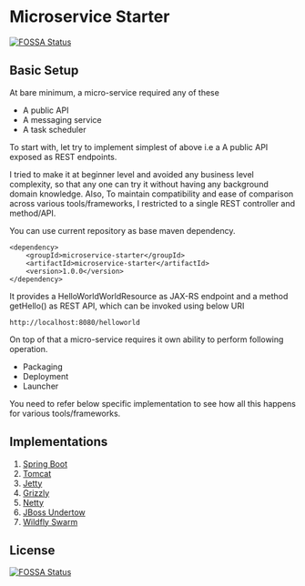 # Microservice Starter
[![FOSSA Status](https://app.fossa.io/api/projects/git%2Bgithub.com%2FERS-HCL%2Fmicroservice-starter.svg?type=shield)](https://app.fossa.io/projects/git%2Bgithub.com%2FERS-HCL%2Fmicroservice-starter?ref=badge_shield)


## Basic Setup

At bare minimum, a micro-service required any of these
- A public API
- A messaging service 
- A task scheduler

To start with, let try to implement simplest of above i.e a A public API exposed as REST endpoints. 

I tried to make it at beginner level and avoided any business level complexity, so that any one can try it without having any background domain knowledge. Also, To maintain compatibility and ease of comparison across various tools/frameworks, I restricted to a single REST controller and method/API.

You can use current repository as base maven dependency.

```
<dependency>
	<groupId>microservice-starter</groupId>
	<artifactId>microservice-starter</artifactId>
	<version>1.0.0</version>
</dependency>
```


It provides a HelloWorldWorldResource as JAX-RS endpoint and a method getHello() as REST API, which can be invoked using below URI

```
http://localhost:8080/helloworld
```

On top of that a micro-service requires it own ability to perform following operation.

- Packaging
- Deployment
- Launcher

You need to refer below specific implementation to see how all this happens for various tools/frameworks.


## Implementations

1. [Spring Boot](microservice-starter-springboot)
2. [Tomcat](microservice-starter-tomcat)
3. [Jetty](microservice-starter-jetty)
4. [Grizzly](microservice-starter-grizzly)
5. [Netty](microservice-starter-netty)
6. [JBoss Undertow](microservice-starter-jboss)
7. [Wildfly Swarm](microservice-starter-wildflyswarm)


## License
[![FOSSA Status](https://app.fossa.io/api/projects/git%2Bgithub.com%2FERS-HCL%2Fmicroservice-starter.svg?type=large)](https://app.fossa.io/projects/git%2Bgithub.com%2FERS-HCL%2Fmicroservice-starter?ref=badge_large)